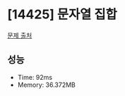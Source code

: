 # [14425] 문자열 집합

[문제 출처](https://www.acmicpc.net/problem/14425)

## 성능

- Time: 92ms
- Memory: 36.372MB